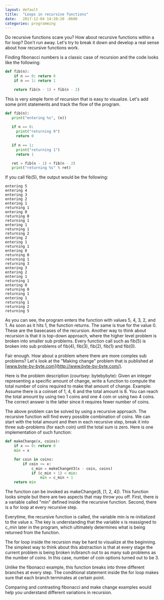 ```yaml
---
layout: default
title:  "Loops in recursive functions"
date:   2017-12-04 14:20:20 -0600
categories: programming
---
```


Do recursive functions scare you? How about recursive functions within a for loop? Don't run away. Let's try to break it down and develop a real sense about how recursive functions work.

Finding fibonacci numbers is a classic case of recursion and the code looks like the following:

```python
def fib(n):
    if n == 0: return 0
    if n == 1: return 1

    return fib(n - 1) + fib(n - 2) 
 ```
 This is very simple form of recursion that is easy to visualize. Let's add some print statements and track the flow of the program.
 
 ```python
def fib(n):
    print("entering %s", (n))
    
    if n == 0: 
      print("returning 0")
      return 0
      
    if n == 1: 
      print("returning 1")
      return 1

    ret = fib(n - 1) + fib(n - 2) 
    print("returning %s" % ret)
 ```
 If you call fib(5), the output would be the following:
 ```
entering 5 
entering 4 
entering 3 
entering 2 
entering 1 
returning 1
entering 0 
returning 0
returning 1 
entering 1 
returning 1
returning 2 
entering 2 
entering 1 
returning 1
entering 0 
returning 0
returning 1 
returning 3 
entering 3 
entering 2 
entering 1 
returning 1
entering 0 
returning 0
returning 1 
entering 1 
returning 1
returning 2 
returning 5
```
As you can see, the program enters the function with values 5, 4, 3, 2, and 1. As soon as it hits 1, the function returns. The same is true for the value 0. These are the basecases of the recursion. Another way to think about recursion is that it is top-down approach, where the higher level problem is broken into smaller sub problems. Every function call such as fib(5) is broken into sub problems of fib(4), fib(3), fib(2), fib(1) and fib(0).

Fair enough. How about a problem where there are more complex sub problems? Let's look at the "Making change" problem that is published at [www.byte-by-byte.com](http://www.byte-by-byte.com/).

Here is the problem description (courtsey: bytebybyte): Given an integer representing a specific amount of change, write a function to compute the total number of coins required to make that amount of change. Example: Assume there is a coinset of  1, 4, 6 and the total amount is 8. You can reach the total amount by using two 1 coins and one 4 coin or using two 4 coins. The correct answer is the latter since it requires fewer number of coins.

The above problem can be solved by using a recursive approach. The recursive function will find every possible combination of coins. We can start with the total amount and then in each recursive step, break it into three sub-problems (for each coin) until the total sum is zero. Here is one implementation of such function:

```python
def makeChange(x, coins):
    if x == 0: return 0
    min = x

    for coin in coins:
        if coin <= x:
            c_min = makeChangeV3(x - coin, coins)
            if (c_min + 1) < min:
                min = c_min + 1
    return min
```
The function can be invoked as makeChange(8, [1, 2, 4]). This function looks simple but there are two aspects that may throw you off. First, there is a variable called "min" defined inside the recursive function. Second, there is a for loop at every recursive step.

Everytime, the recursive function is called, the variable min is re-initialized to the value x. The key is understanding that the variable x is reassigned to c_min later in the program, which ultimately determines what is being returned from the function.

The for loop inside the recursion may be hard to visualize at the beginning. The simplest way to think about this abstraction is that at every stage the current problem is being broken in/branch out to as many sub problems as the number of coins. In this case, number of coin options turned out to be 3.

Unlike the fibonacci example, this function breaks into three different branches at every step. The conditional statement inside the for loop makes sure that each branch terminates at certain point.

Comparing and contrasting fibonacci and make change examples would help you understand different variations in recursion.


